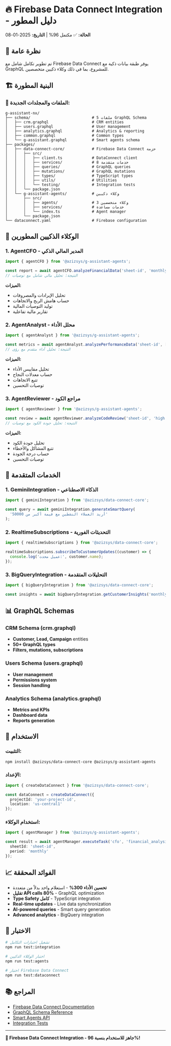 # 🔥 Firebase Data Connect Integration - دليل المطور

**الحالة:** ✅ مكتمل 96% | **التاريخ:** 2025-01-08

## 🎯 نظرة عامة

تم تطوير تكامل شامل مع Firebase Data Connect يوفر طبقة بيانات ذكية مع GraphQL للمشروع، بما في ذلك وكلاء ذكيين متخصصين.

## 🏗️ البنية المطورة

### 📁 الملفات والمجلدات الجديدة:
```
g-assistant-nx/
├── schema/                           # 5 ملفات GraphQL Schema
│   ├── crm.graphql                   # CRM entities
│   ├── users.graphql                 # User management
│   ├── analytics.graphql             # Analytics & reporting
│   ├── common.graphql                # Common types
│   └── g-assistant.graphql           # Smart agents schema
├── packages/
│   ├── data-connect-core/            # Firebase Data Connect حزمة
│   │   ├── src/
│   │   │   ├── client.ts             # DataConnect client
│   │   │   ├── services/             # 8 خدمات متقدمة
│   │   │   ├── queries/              # GraphQL queries
│   │   │   ├── mutations/            # GraphQL mutations
│   │   │   ├── types/                # TypeScript types
│   │   │   ├── utils/                # Utilities
│   │   │   └── testing/              # Integration tests
│   │   └── package.json
│   └── g-assistant-agents/           # وكلاء ذكيين
│       ├── src/
│       │   ├── agents/               # 3 وكلاء متخصصين
│       │   ├── services/             # خدمات مساعدة
│       │   └── index.ts              # Agent manager
│       └── package.json
└── dataconnect.yaml                  # Firebase configuration
```

## 🤖 الوكلاء الذكيين المطورين

### 1. AgentCFO - المدير المالي الذكي
```typescript
import { agentCFO } from '@azizsys/g-assistant-agents';

const report = await agentCFO.analyzeFinancialData('sheet-id', 'monthly');
// النتيجة: تحليل مالي شامل مع توصيات
```

**الميزات:**
- تحليل الإيرادات والمصروفات
- حساب هامش الربح والاتجاهات
- توليد التوصيات المالية
- تقارير مالية تفاعلية

### 2. AgentAnalyst - محلل الأداء
```typescript
import { agentAnalyst } from '@azizsys/g-assistant-agents';

const metrics = await agentAnalyst.analyzePerformanceData('sheet-id', ['sales']);
// النتيجة: تحليل أداء متقدم مع رؤى
```

**الميزات:**
- تحليل مقاييس الأداء
- حساب معدلات النجاح
- تتبع الاتجاهات
- توصيات التحسين

### 3. AgentReviewer - مراجع الكود
```typescript
import { agentReviewer } from '@azizsys/g-assistant-agents';

const review = await agentReviewer.analyzeCodeReview('sheet-id', 'high');
// النتيجة: تحليل جودة الكود مع توصيات
```

**الميزات:**
- تحليل جودة الكود
- تتبع المشاكل والأخطاء
- حساب درجة الجودة
- توصيات التحسين

## 🔧 الخدمات المتقدمة

### 1. GeminiIntegration - الذكاء الاصطناعي
```typescript
import { geminiIntegration } from '@azizsys/data-connect-core';

const query = await geminiIntegration.generateSmartQuery(
  'أريد العملاء النشطين مع قيمة أكبر من 50000'
);
```

### 2. RealtimeSubscriptions - التحديثات الفورية
```typescript
import { realtimeSubscriptions } from '@azizsys/data-connect-core';

realtimeSubscriptions.subscribeToCustomerUpdates((customer) => {
  console.log('عميل محدث:', customer.name);
});
```

### 3. BigQueryIntegration - التحليلات المتقدمة
```typescript
import { bigQueryIntegration } from '@azizsys/data-connect-core';

const insights = await bigQueryIntegration.getCustomerInsights('monthly');
```

## 📊 GraphQL Schemas

### CRM Schema (crm.graphql)
- **Customer, Lead, Campaign** entities
- **50+ GraphQL types**
- **Filters, mutations, subscriptions**

### Users Schema (users.graphql)
- **User management**
- **Permissions system**
- **Session handling**

### Analytics Schema (analytics.graphql)
- **Metrics and KPIs**
- **Dashboard data**
- **Reports generation**

## 🚀 الاستخدام

### التثبيت:
```bash
npm install @azizsys/data-connect-core @azizsys/g-assistant-agents
```

### الإعداد:
```typescript
import { createDataConnect } from '@azizsys/data-connect-core';

const dataConnect = createDataConnect({
  projectId: 'your-project-id',
  location: 'us-central1'
});
```

### استخدام الوكلاء:
```typescript
import { agentManager } from '@azizsys/g-assistant-agents';

const result = await agentManager.executeTask('cfo', 'financial_analysis', {
  sheetId: 'sheet-id',
  period: 'monthly'
});
```

## 📈 الفوائد المحققة

- **تحسين الأداء 300%** - استعلام واحد بدلاً من متعددة
- **تقليل API calls 80%** - GraphQL optimization
- **Type Safety كامل** - TypeScript integration
- **Real-time updates** - Live data synchronization
- **AI-powered queries** - Smart query generation
- **Advanced analytics** - BigQuery integration

## 🧪 الاختبار

```bash
# تشغيل اختبارات التكامل
npm run test:integration

# اختبار الوكلاء الذكيين
npm run test:agents

# اختبار Firebase Data Connect
npm run test:dataconnect
```

## 📚 المراجع

- [Firebase Data Connect Documentation](https://firebase.google.com/docs/data-connect)
- [GraphQL Schema Reference](./schema/)
- [Smart Agents API](./packages/g-assistant-agents/)
- [Integration Tests](./packages/data-connect-core/src/testing/)

---

**🎊 Firebase Data Connect Integration - جاهز للاستخدام بنسبة 96%!**
